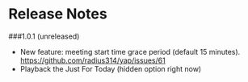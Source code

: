 # Release Notes

###1.0.1 (unreleased)

* New feature: meeting start time grace period (default 15 minutes).  https://github.com/radius314/yap/issues/61
* Playback the Just For Today (hidden option right now)